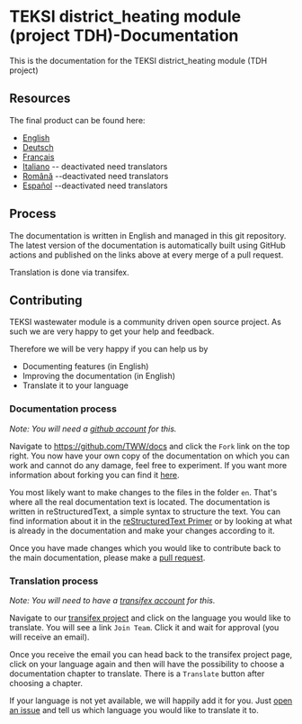 # TEKSI district_heating module (project TDH)-Documentation
This is the documentation for the TEKSI district_heating module (TDH project)

## Resources

The final product can be found here:

 * [English](https://teksi.github.io/district_heating)
 * [Deutsch](https://teksi.github.io/district_heating/de)
 * [Français](https://teksi.github.io/district_heating/fr)
 * [Italiano](https://teksi.github.io/district_heating/it) -- deactivated need translators
 * [Română](https://teksi.github.io/district_heating/ro) --deactivated need translators
 * [Español](https://teksi.github.io/district_heating/es) --deactivated need translators

## Process

The documentation is written in English and managed in this git repository.
The latest version of the documentation is automatically built using GitHub actions and published on the links above at every merge of a pull request.

Translation is done via transifex.

## Contributing

TEKSI wastewater module is a community driven open source project. As such we are very happy to
get your help and feedback.

Therefore we will be very happy if you can help us by

 * Documenting features (in English)
 * Improving the documentation (in English)
 * Translate it to your language

### Documentation process

*Note: You will need a [github account](https://github.com/) for this.*

Navigate to https://github.com/TWW/docs and click the `Fork` link on the top
right. You now have your own copy of the documentation on which you can work
and cannot do any damage, feel free to experiment.
If you want more information about forking you can find it
[here](https://help.github.com/articles/fork-a-repo/).

You most likely want to make changes to the files in the folder `en`. That's
where all the real documentation text is located. The documentation is written
in reStructuredText, a simple syntax to structure the text. You can find
information about it in the [reStructuredText
Primer](http://sphinx-doc.org/rest.html) or by looking at what is already in
the documentation and make your changes according to it.

Once you have made changes which you would like to contribute back to the main
documentation, please make a [pull
request](https://help.github.com/articles/using-pull-requests/).

### Translation process

*Note: You will need to have a [transifex account](https://transifex.com/) for this.*

Navigate to our [transifex
project](https://www.transifex.com/organization/tww/dashboard/tww-documentation)
and click on the language you would like to translate. You will see a link
`Join Team`. Click it and wait for approval (you will receive an email).

Once you receive the email you can head back to the transifex project page,
click on your language again and then will have the possibility to choose a
documentation chapter to translate. There is a `Translate` button after
choosing a chapter.

If your language is not yet available, we will happily add it for you. Just
[open an issue](https://github.com/TWW/docs/issues/new) and tell us which
language you would like to translate it to.
